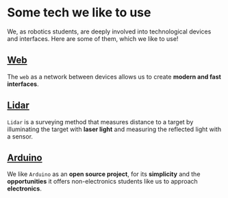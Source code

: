 # Some tech we like to use
We, as robotics students, are deeply involved into technological devices and interfaces. Here are some of them, which we like to use!

## [Web](web/web.md)
The `web` as a network between devices allows us to create **modern and fast interfaces**.

## [Lidar](lidar/lidar.md)
`Lidar` is a surveying method that measures distance to a target by illuminating the target with **laser light** and measuring the reflected light with a sensor.

## [Arduino](arduino/arduino.md)
We like `Arduino` as an **open source project**, for its **simplicity** and the **opportunities** it offers non-electronics students like us to approach **electronics**.